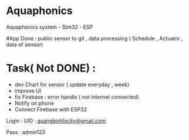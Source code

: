 # Aquaphonics
Aquaphonics system - Stm32 - ESP 

#App 
Done : public sensor to git , data processing ( Schedule , Actuator , data of sensor) 

# Task( Not DONE) : 
+ dev Chart for sensor ( update everyday , week)
+ improve UI
+ fix Firebase : error handle ( not internet connected) 
+ Notify on phone
+ Connect Firebase with ESP32 

Login : 
UID : quangbinhlxcity@gmail.com

Pass : admin123
